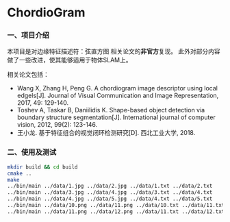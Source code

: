 # ChordioGram

### 一、项目介绍

本项目是对边缘特征描述符：弦直方图 相关论文的**非官方**复现。
此外对部分内容做了一些改进，使其能够适用于物体SLAM上。

相关论文包括：

+ Wang X, Zhang H, Peng G. A chordiogram image descriptor using local  edgels[J]. Journal of Visual Communication and Image Representation,  2017, 49: 129-140.
+ Toshev A, Taskar B, Daniilidis K. Shape-based object detection via  boundary structure segmentation[J]. International journal of computer  vision, 2012, 99(2): 123-146.
+ 王小龙. 基于特征组合的视觉闭环检测研究[D]. 西北工业大学, 2018.

### 二、使用及测试

```bash
mkdir build && cd build
cmake ..
make
../bin/main ../data/1.jpg ../data/2.jpg ../data/1.txt ../data/2.txt
../bin/main ../data/3.jpg ../data/4.jpg ../data/3.txt ../data/4.txt
../bin/main ../data/4.jpg ../data/5.jpg ../data/4.txt ../data/5.txt
../bin/main ../data/10.png ../data/11.png ../data/10.txt ../data/11.txt
../bin/main ../data/11.png ../data/12.png ../data/11.txt ../data/12.txt
```

